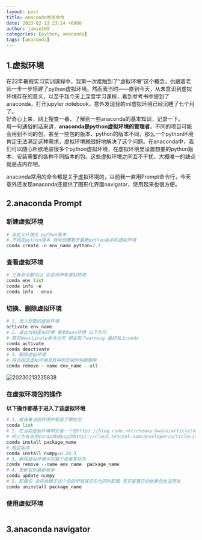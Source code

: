 ```yaml
---
layout: post
title: anaconda常用命令
date: 2023-02-13 23:14 +0800
author: jamie109
categories: [python, anaconda]
tags: [anaconda]
---
```

## 1.虚拟环境

在22年暑假实习实训课程中，我第一次接触到了“虚拟环境”这个概念，也跟着老师一步一步搭建了python虚拟环境。然而我当时——直到今天，从未意识到虚拟环境存在的意义，以至于我今天上深度学习课程，看到参考书中提到了anaconda，打开jupyter notebook，意外发现我的ml虚拟环境已经沉睡了七个月了。   
好奇心上来，网上搜查一番，了解到一些anaconda的基本知识，记录一下。    
用一句通俗的话来讲，**anaconda是python虚拟环境的管理者**。不同的项目可能会用到不同的包，甚至一些包的版本、python的版本不同，那么一个python环境肯定无法满足这种需求，虚拟环境就很好地解决了这个问题。在anaconda中，我们可以随心所欲地装很多个python虚拟环境，在虚拟环境里设置想要的python版本、安装需要的各种不同版本的包。这些虚拟环境之间互不干扰，大概唯一的缺点就是占内存吧。

anaconda常用的命令都是关于虚拟环境的，以前我一直用Prompt命令行，今天意外还发现anaconda还提供了图形化界面navigator，使用起来也很方便。

## 2.anaconda Prompt   

### 新建虚拟环境   
```python
# 自定义环境名 python版本
# 不指定python版本 自动创建基于最新python版本的虚拟环境
conda create -n env_name python=2.7
```
### 查看虚拟环境   
```python
# 三条命令都可以 会显示所有虚拟环境
conda env list
conda info -e
conda info --envs
```

### 切换、删除虚拟环境   
```python
# 1、进入想要的虚拟环境 
activate env_name
# 2、退出当前虚拟环境 推到base环境 以下均可 
# 其实deactivate命令也可 但会有个warning 最好加上conda
conda activate
conda deactivate
# 3、删除虚拟环境
# 将该指定虚拟环境及其中所安装的包都删除
conda remove --name env_name --all

```
![20230213235838](https://cdn.jsdelivr.net/gh/jamie109/my-img/for-VSCode/20230213235838.png)

### 在虚拟环境包的操作  
**以下操作都基于进入了该虚拟环境** 
```python
# 1、查询看当前环境中安装了哪些包
conda list
# 2、在当前虚拟环境中安装一个包https://blog.csdn.net/chenxy_bwave/article/details/119996001
# 网上也有说把conda换成pip的https://cloud.tencent.com/developer/article/1769692
conda install package_name
# 指定版本
conda install numpy=0.20.3
# 3、删除虚拟环境中的某个或者某些包
conda remove --name env_name  package_name
# 4、更新包到最新版本
conda update numpy
# 5、卸载包 会将依赖于这个包的所有其它包也同时卸载 其实留着它的依赖包也没用处
conda uninstall package_name
```

### 使用虚拟环境   
```python
```


## 3.anaconda navigator   




